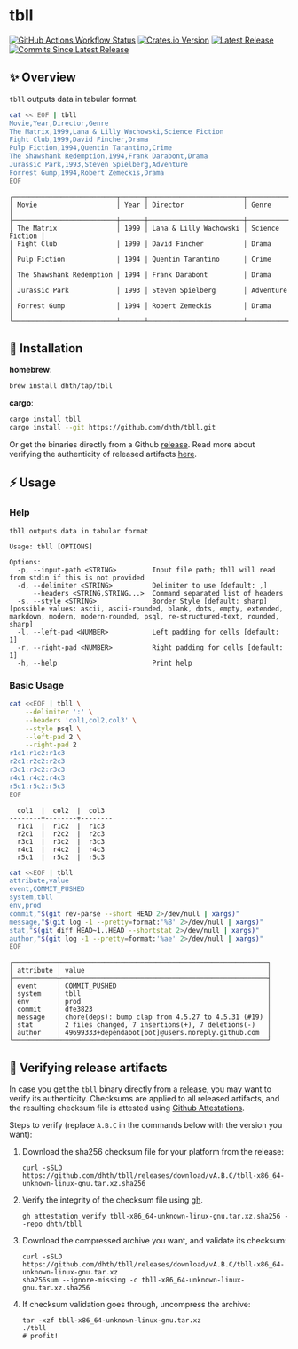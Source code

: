# tbll

[![GitHub Actions Workflow Status](https://img.shields.io/github/actions/workflow/status/dhth/tbll/build.yml?style=flat-square)](https://github.com/dhth/tbll/actions)
[![Crates.io Version](https://img.shields.io/crates/v/tbll?style=flat-square)](https://crates.io/crates/tbll)
[![Latest Release](https://img.shields.io/github/release/dhth/tbll.svg?style=flat-square&label=github%20release)](https://github.com/dhth/tbll/releases/latest)
[![Commits Since Latest Release](https://img.shields.io/github/commits-since/dhth/tbll/latest?style=flat-square)](https://github.com/dhth/tbll/releases)

✨ Overview
---

`tbll` outputs data in tabular format.

```bash
cat << EOF | tbll
Movie,Year,Director,Genre
The Matrix,1999,Lana & Lilly Wachowski,Science Fiction
Fight Club,1999,David Fincher,Drama
Pulp Fiction,1994,Quentin Tarantino,Crime
The Shawshank Redemption,1994,Frank Darabont,Drama
Jurassic Park,1993,Steven Spielberg,Adventure
Forrest Gump,1994,Robert Zemeckis,Drama
EOF
```

```text
┌──────────────────────────┬──────┬────────────────────────┬─────────────────┐
│ Movie                    │ Year │ Director               │ Genre           │
├──────────────────────────┼──────┼────────────────────────┼─────────────────┤
│ The Matrix               │ 1999 │ Lana & Lilly Wachowski │ Science Fiction │
│ Fight Club               │ 1999 │ David Fincher          │ Drama           │
│ Pulp Fiction             │ 1994 │ Quentin Tarantino      │ Crime           │
│ The Shawshank Redemption │ 1994 │ Frank Darabont         │ Drama           │
│ Jurassic Park            │ 1993 │ Steven Spielberg       │ Adventure       │
│ Forrest Gump             │ 1994 │ Robert Zemeckis        │ Drama           │
└──────────────────────────┴──────┴────────────────────────┴─────────────────┘
```

💾 Installation
---

**homebrew**:

```sh
brew install dhth/tap/tbll
```

**cargo**:

```sh
cargo install tbll
cargo install --git https://github.com/dhth/tbll.git
```

Or get the binaries directly from a Github [release][1]. Read more about
verifying the authenticity of released artifacts
[here](#-verifying-release-artifacts).

⚡️ Usage
---

### Help

```text
tbll outputs data in tabular format

Usage: tbll [OPTIONS]

Options:
  -p, --input-path <STRING>         Input file path; tbll will read from stdin if this is not provided
  -d, --delimiter <STRING>          Delimiter to use [default: ,]
      --headers <STRING,STRING...>  Command separated list of headers
  -s, --style <STRING>              Border Style [default: sharp] [possible values: ascii, ascii-rounded, blank, dots, empty, extended, markdown, modern, modern-rounded, psql, re-structured-text, rounded, sharp]
  -l, --left-pad <NUMBER>           Left padding for cells [default: 1]
  -r, --right-pad <NUMBER>          Right padding for cells [default: 1]
  -h, --help                        Print help
```

### Basic Usage

```bash
cat <<EOF | tbll \
    --delimiter ':' \
    --headers 'col1,col2,col3' \
    --style psql \
    --left-pad 2 \
    --right-pad 2
r1c1:r1c2:r1c3
r2c1:r2c2:r2c3
r3c1:r3c2:r3c3
r4c1:r4c2:r4c3
r5c1:r5c2:r5c3
EOF
```

```text
  col1  |  col2  |  col3
--------+--------+--------
  r1c1  |  r1c2  |  r1c3
  r2c1  |  r2c2  |  r2c3
  r3c1  |  r3c2  |  r3c3
  r4c1  |  r4c2  |  r4c3
  r5c1  |  r5c2  |  r5c3
```

```bash
cat <<EOF | tbll
attribute,value
event,COMMIT_PUSHED
system,tbll
env,prod
commit,"$(git rev-parse --short HEAD 2>/dev/null | xargs)"
message,"$(git log -1 --pretty=format:'%B' 2>/dev/null | xargs)"
stat,"$(git diff HEAD~1..HEAD --shortstat 2>/dev/null | xargs)"
author,"$(git log -1 --pretty=format:'%ae' 2>/dev/null | xargs)"
EOF
```

```text
┌───────────┬────────────────────────────────────────────────────┐
│ attribute │ value                                              │
├───────────┼────────────────────────────────────────────────────┤
│ event     │ COMMIT_PUSHED                                      │
│ system    │ tbll                                               │
│ env       │ prod                                               │
│ commit    │ dfe3823                                            │
│ message   │ chore(deps): bump clap from 4.5.27 to 4.5.31 (#19) │
│ stat      │ 2 files changed, 7 insertions(+), 7 deletions(-)   │
│ author    │ 49699333+dependabot[bot]@users.noreply.github.com  │
└───────────┴────────────────────────────────────────────────────┘
```

🔐 Verifying release artifacts
---

In case you get the `tbll` binary directly from a [release][1], you may want to
verify its authenticity. Checksums are applied to all released artifacts, and
the resulting checksum file is attested using [Github Attestations][2].

Steps to verify (replace `A.B.C` in the commands below with the version you
want):

1. Download the sha256 checksum file for your platform from the release:

   ```shell
   curl -sSLO https://github.com/dhth/tbll/releases/download/vA.B.C/tbll-x86_64-unknown-linux-gnu.tar.xz.sha256
   ```

2. Verify the integrity of the checksum file using [gh][3].

   ```shell
   gh attestation verify tbll-x86_64-unknown-linux-gnu.tar.xz.sha256 --repo dhth/tbll
   ```

3. Download the compressed archive you want, and validate its checksum:

   ```shell
   curl -sSLO https://github.com/dhth/tbll/releases/download/vA.B.C/tbll-x86_64-unknown-linux-gnu.tar.xz
   sha256sum --ignore-missing -c tbll-x86_64-unknown-linux-gnu.tar.xz.sha256
   ```

3. If checksum validation goes through, uncompress the archive:

   ```shell
   tar -xzf tbll-x86_64-unknown-linux-gnu.tar.xz
   ./tbll
   # profit!
   ```

[1]: https://github.com/dhth/tbll/releases
[2]: https://github.blog/news-insights/product-news/introducing-artifact-attestations-now-in-public-beta/
[3]: https://github.com/cli/cli
